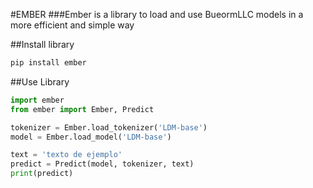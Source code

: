 #EMBER
###Ember is a library to load and use BueormLLC models in a more efficient and simple way

##Install library
```bash
pip install ember
```

##Use Library
```python
import ember
from ember import Ember, Predict

tokenizer = Ember.load_tokenizer('LDM-base')
model = Ember.load_model('LDM-base')

text = 'texto de ejemplo'
predict = Predict(model, tokenizer, text)
print(predict)
```
